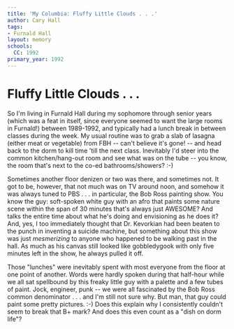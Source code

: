 ```yaml
---
title: 'My Columbia: Fluffy Little Clouds . . .'
author: Cary Hall
tags:
- Furnald Hall
layout: memory
schools:
  CC: 1992
primary_year: 1992
---
```

# Fluffy Little Clouds . . .

So I'm living in Furnald Hall during my sophomore through senior years (which was a feat in itself, since everyone seemed to want the large rooms in Furnald!) between 1989-1992, and typically had a lunch break in between classes during the week.  My usual routine was to grab a slab of lasagna (either meat or vegetable) from FBH -- can't believe it's gone! -- and head back to the dorm to kill time 'till the next class.  Inevitably I'd steer into the common kitchen/hang-out room and see what was on the tube -- you know, the room that's next to the co-ed bathrooms/showers? :-)

Sometimes another floor denizen or two was there, and sometimes not.  It got to be, however, that not much was on TV around noon, and somehow it was always tuned to PBS . . . in particular, the Bob Ross painting show.  You know the guy:  soft-spoken white guy with an afro that paints some nature scene within the span of 30 minutes that's always just AWESOME?  And talks the entire time about what he's doing and envisioning as he does it?  And, yes, I too immediately thought that Dr. Kevorkian had been beaten to the punch in inventing a suicide machine, but something about this show was just *mesmerizing* to anyone who happened to be walking past in the hall.  As much as his canvas still looked like gobbledygook with only five minutes left in the show, he always pulled it off.

Those "lunches" were inevitably spent with most everyone from the floor at one point of another.  Words were hardly spoken during that half-hour while we all sat spellbound by this freaky little guy with a palette and a few tubes of paint.  Jock, engineer, punk -- we were all fascinated by the Bob Ross common denominator . . . and I'm still not sure why.  But man, that guy could paint some pretty pictures.  :-)  Does this explain why I consistently couldn't seem to break that B+ mark?  And does this even count as a "dish on dorm life"?
